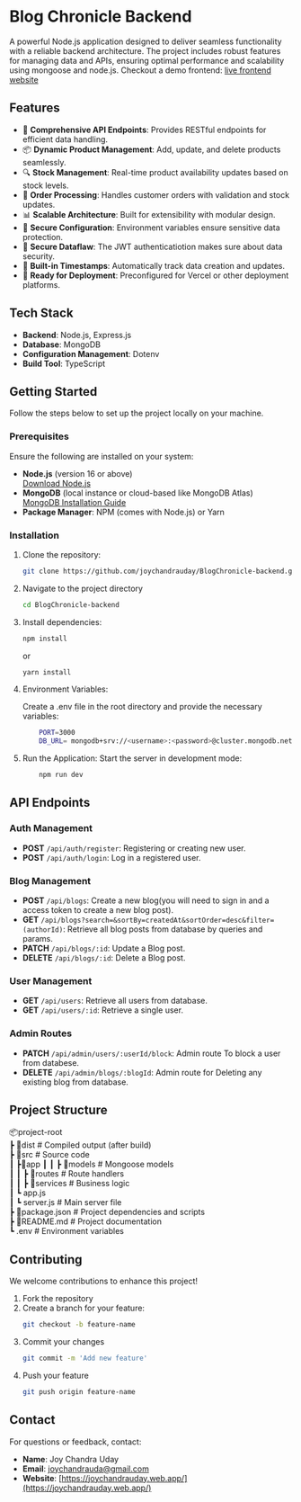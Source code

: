 # Blog Chronicle Backend

A powerful Node.js application designed to deliver seamless functionality with a reliable backend architecture. The project includes robust features for managing data and APIs, ensuring optimal performance and scalability using mongoose and node.js.
Checkout a demo frontend: [live frontend website](https://joychandrauday-backend.vercel.app/)

## Features

- 🌟 **Comprehensive API Endpoints**: Provides RESTful endpoints for efficient data handling.
- 📦 **Dynamic Product Management**: Add, update, and delete products seamlessly.
- 🔍 **Stock Management**: Real-time product availability updates based on stock levels.
- 📧 **Order Processing**: Handles customer orders with validation and stock updates.
- 📊 **Scalable Architecture**: Built for extensibility with modular design.
- 🔐 **Secure Configuration**: Environment variables ensure sensitive data protection.
- 🔐 **Secure Dataflaw**: The JWT authenticatiotion makes sure about data security.
- 📂 **Built-in Timestamps**: Automatically track data creation and updates.
- 🚀 **Ready for Deployment**: Preconfigured for Vercel or other deployment platforms.

## Tech Stack

- **Backend**: Node.js, Express.js
- **Database**: MongoDB
- **Configuration Management**: Dotenv
- **Build Tool**: TypeScript

## Getting Started

Follow the steps below to set up the project locally on your machine.

### Prerequisites

Ensure the following are installed on your system:

- **Node.js** (version 16 or above)  
  [Download Node.js](https://nodejs.org/)
- **MongoDB** (local instance or cloud-based like MongoDB Atlas)  
  [MongoDB Installation Guide](https://www.mongodb.com/docs/manual/installation/)
- **Package Manager**: NPM (comes with Node.js) or Yarn

### Installation

1.  Clone the repository:
    ```bash
    git clone https://github.com/joychandrauday/BlogChronicle-backend.git
    ```
2.  Navigate to the project directory
    ```bash
    cd BlogChronicle-backend
    ```
3.  Install dependencies:

    ```bash
    npm install
    ```

    or

    ```bash
    yarn install
    ```

4.  Environment Variables:

    Create a .env file in the root directory and provide the necessary variables:

    ```bash
        PORT=3000
        DB_URL= mongodb+srv://<username>:<password>@cluster.mongodb.net/your-database
    ```

6.  Run the Application:
    Start the server in development mode:



    ```bash
        npm run dev
    ```


## API Endpoints

### Auth Management

- **POST** `/api/auth/register`: Registering or creating new user.
- **POST** `/api/auth/login`: Log in a registered user.

### Blog Management

- **POST** `/api/blogs`: Create a new blog(you will need to sign in and a access token to create a new blog post).
- **GET** `/api/blogs?search=&sortBy=createdAt&sortOrder=desc&filter=(authorId)`: Retrieve all blog posts from database by queries and params.
- **PATCH** `/api/blogs/:id`: Update a Blog post.
- **DELETE** `/api/blogs/:id`: Delete a Blog post.


### User Management
- **GET** `/api/users`: Retrieve all users from database.
- **GET** `/api/users/:id`: Retrieve a single user.

### Admin Routes
- **PATCH** `/api/admin/users/:userId/block`: Admin route To block a user from databese.
- **DELETE** `/api/admin/blogs/:blogId`: Admin route for Deleting any existing blog from database.


## Project Structure

📦project-root  
┣ 📂dist                # Compiled output (after build)  
┣ 📂src                 # Source code  
┃   ┣📂app
┃   ┃   ┣ 📂models            # Mongoose models  
┃   ┃   ┣ 📂routes            # Route handlers  
┃   ┃   ┣ 📂services          # Business logic  
┃   ┗ app.js           
┃   ┗ server.js           # Main server file  
┣ 📜package.json        # Project dependencies and scripts  
┣ 📜README.md           # Project documentation  
┗ .env                  # Environment variables


## Contributing

We welcome contributions to enhance this project!

1. Fork the repository
2. Create a branch for your feature:
   ```bash
   git checkout -b feature-name
    ```
3. Commit your changes
    ```bash
    git commit -m 'Add new feature'
    ```
4.  Push your feature
    ```bash
    git push origin feature-name
    ```

## Contact
For questions or feedback, contact:
- **Name**: Joy Chandra Uday
- **Email**: joychandrauda@gmail.com
- **Website**: [https://joychandrauday.web.app/](https://joychandrauday.web.app/)

